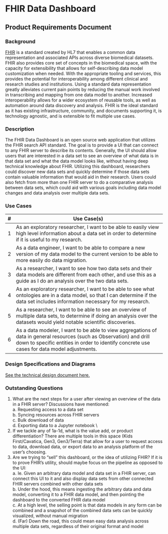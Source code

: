 # FHIR Data Dashboard

## Product Requirements Document

### Background

[FHIR](http://hl7.org/fhir/) is a standard created by HL7 that enables a common data representation and associated APIs across diverse biomedical datasets. FHIR also provides core set of concepts in the biomedical space, with the capacity for extensibility that allows for self-describing data model customization when needed. With the appropriate tooling and services, this provides the potential for interoperability among different clinical and research studies and institutions. Using a standard data representation greatly alleviates current pain points by reducing the manual work involved in transcribing and mapping from one data model to another. Increased interoperability allows for a wider ecosystem of reusable tools, as well as automation around data discovery and analysis. FHIR is the ideal standard as it has existing infrastructure, community, and documents supporting it, is technology agnostic, and is extensible to fit multiple use cases.

### Description

The FHIR Data Dashboard is an open source web application that utilizes the FHIR search API standard. The goal is to provide a UI that can connect to any FHIR server to describe its contents. Generally, the UI should allow users that are interested in a data set to see an overview of what data is in that data set and what the data model looks like, without having deep technical knowledge about FHIR. Utilizing this dashboard, researchers could discover new data sets and quickly determine if those data sets contain valuable information that would aid in their research. Users could also fetch from more than one FHIR server to do a comparative analysis between data sets, which could aid with various goals including data model changes and data analysis over multiple data sets.

### Use Cases

| #   | Use Case(s)                                                                                                                                                                                                          |
| --- | -------------------------------------------------------------------------------------------------------------------------------------------------------------------------------------------------------------------- |
| 1   | As an exploratory researcher, I want to be able to easily view high level information about a data set in order to determine if it is useful to my research.                                                         |
| 2   | As a data engineer, I want to be able to compare a new version of my data model to the current version to be able to more easily do data migration.                                                                  |
| 3   | As a researcher, I want to see how two data sets and their data models are different from each other, and use this as a guide as I do an analysis over the two data sets.                                            |
| 4   | As an exploratory researcher, I want to be able to see what ontologies are in a data model, so that I can determine if the data set includes information necessary for my research.                                  |
| 5   | As a researcher, I want to be able to see an overview of multiple data sets, to determine if doing an analysis over the datasets would yield notable scientific discoveries.                                         |
| 6   | As a data modeler, I want to be able to view aggregations of data in general resources (such as Observation) and drill down to specific entities in order to identify concrete use cases for data model adjustments. |

### Design Specifications and Diagrams

[See the technical design document here.](./design.md)

### Outstanding Questions

1. What are the next steps for a user after viewing an overview of the data in a FHIR server? Discussions have mentioned: \
   a. Requesting access to a data set \
   b. Syncing resources across FHIR servers \
   c. Bulk download of data \
   d. Exporting data to a Jupyter notebook \
2. If we tackle any of 1a-1d, what is the value add, or product differentiation? There are multiple tools in this space (Kids First/Cavatica, Gen3, Gen3/Terra) that allow for a user to request access to data, download data, or export data to an analysis platform of the user’s choosing.
3. Are we trying to “sell” this dashboard, or the idea of utilizing FHIR? If it is to prove FHIR’s utility, should maybe focus on the pipeline as opposed to the UI: \
   a. Ie. Given an arbitrary data model and data set in a FHIR server, can connect this UI to it and also display data sets from other connected FHIR servers combined with other data sets \
   b. Under the hood, this means ingesting the arbitrary data and data model, converting it to a FHIR data model, and then pointing the dashboard to the converted FHIR data model \
   c. At a high level, the selling point is that data models in any form can be combined and a snapshot of the combined data sets can be quickly visualized, without manual migration \
   d. (Far) Down the road, this could mean easy data analysis across multiple data sets, regardless of their original format and model
